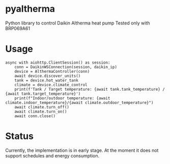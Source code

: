 # pyaltherma
Python library to control Daikin Altherma heat pump
Tested only with BRP069A61

# Usage

```
async with aiohttp.ClientSession() as session:
    conn = DaikinWSConnection(session, daikin_ip)
    device = AlthermaController(conn)
    await device.discover_units()
    tank = device.hot_water_tank
    climate = device.climate_control
    print(f'Tank / Target temperature: {await tank.tank_temperature} / {await tank.target_temperature}')
    print(f"Indoor/outdoor temperature: {await climate.indoor_temperature}/{await climate.outdoor_temperature}")
    await climate.turn_off()
    await climate.turn_on()
    await conn.close()
```

# Status
Currently, the implementation is in early stage. At the moment it does not support schedules and energy consumption.
